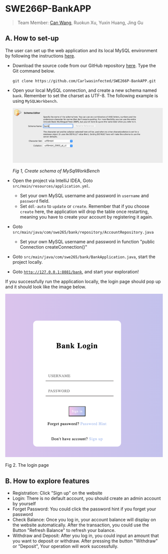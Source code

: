 # SWE266P-BankAPP
> Team Member: [Can Wang](mailto:canw7@uci.edu), Ruokun Xu, Yuxin Huang, Jing Gu

## A. How to set-up

The user can set up the web application and its local MySQL environment by following the instructions [here](https://github.com/Carlwasinfected/SWE266P-BankAPP/blob/master/README.md).

- Download the source code from our GitHub repository [here](https://github.com/Carlwasinfected/SWE266P-BankAPP). Type the Git command below.
    
    `git clone https://github.com/Carlwasinfected/SWE266P-BankAPP.git`
    
- Open your local MySQL connection, and create a new schema named `bank`. Remember to set the charset as UTF-8. The following example is using `MySQLWorkbench`.
    
    ![*Fig 1, Create schema of MySqlWorkBench*](https://github.com/Carlwasinfected/hximgs/blob/main/data/mysqlworkbench.png)
    
    *Fig 1, Create schema of MySqlWorkBench*


- Open the project via IntelliJ IDEA, Goto `src/main/resources/application.yml`.
    - Set your own MySQL username and password in `username` and `password` field.
    - Set `ddl-auto` to `update` or `create`. Remember that if you choose `create` here, the application will drop the table once restarting, meaning you have to create your account by registering it again.
- Goto `src/main/java/com/swe265/bank/repository/AccountRepository.java`
    - Set your own MySQL username and password in function "public Connection createConnection()"
- Goto `src/main/java/com/swe265/bank/BankApplication.java`, start the project locally.
- Goto [`http://127.0.0.1:8081/bank`](http://127.0.0.1:8081/bank), and start your exploration!

If you successfully run the application locally, the login page should pop up and it should look like the image below.

![Fig 2. The login page](https://github.com/Carlwasinfected/hximgs/blob/main/data/loginpage.png)

Fig 2. The login page

## B. How to explore features

- Registration: Click "Sign up" on the website
- Login: There is no default account, you should create an admin account by yourself
- Forget Password: You could click the password hint if you forget your password
- Check Balance: Once you log in, your account balance will display on the website automatically.
After the transaction, you could use the Button "Refresh Balance" to refresh your balance.
- Withdraw and Deposit: After you log in, you could input an amount that you want to deposit or withdraw. After pressing the button "Withdraw" or "Deposit", Your operation will work successfully.
